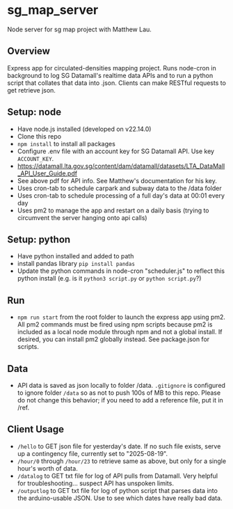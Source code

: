 # sg_map_server
Node server for sg map project with Matthew Lau.

## Overview
Express app for circulated-densities mapping project. Runs node-cron in background to log SG Datamall's realtime data APIs and to run a python script that collates that data into .json. Clients can make RESTful requests to get retrieve json. 

## Setup: node
- Have node.js installed (developed on v22.14.0)
- Clone this repo
- `npm install` to install all packages
- Configure .env file with an account key for SG Datamall API. Use key `ACCOUNT_KEY`.
- https://datamall.lta.gov.sg/content/dam/datamall/datasets/LTA_DataMall_API_User_Guide.pdf 
- See above pdf for API info. See Matthew's documentation for his key.
- Uses cron-tab to schedule carpark and subway data to the /data folder
- Uses cron-tab to schedule processing of a full day's data at 00:01 every day
- Uses pm2 to manage the app and restart on a daily basis (trying to circumvent the server hanging onto api calls)

## Setup: python
- Have python installed and added to path
- install pandas library `pip install pandas`
- Update the python commands in node-cron "scheduler.js" to reflect this python install (e.g. is it `python3 script.py` or `python script.py`?)

## Run
- `npm run start` from the root folder to launch the express app using pm2. All pm2 commands must be fired using npm scripts because pm2 is included as a local node module through npm and not a global install. If desired, you can install pm2 globally instead. See package.json for scripts. 

## Data
- API data is saved as json locally to folder /data. `.gitignore` is configured to ignore folder `/data` so as not to push 100s of MB to this repo. Please do not change this behavior; if you need to add a reference file, put it in /ref. 

## Client Usage
- `/hello` to GET json file for yesterday's date. If no such file exists, serve up a contingency file, currently set to "2025-08-19". 
- `/hour/0` through `/hour/23` to retrieve same as above, but only for a single hour's worth of data.
- `/datalog` to GET txt file for log of API pulls from Datamall. Very helpful for troubleshooting... suspect API has unspoken limits.
- `/outputlog` to GET txt file for log of python script that parses data into the arduino-usable JSON. Use to see which dates have really bad data. 